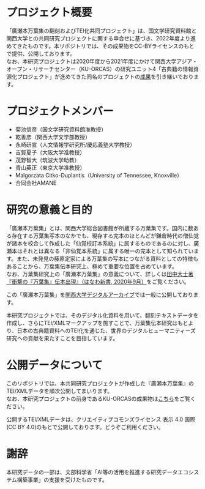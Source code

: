 # プロジェクト概要
「廣瀬本万葉集の翻刻およびTEI化共同プロジェクト」は、国文学研究資料館と関西大学との共同研究プロジェクトに関する申合せに基づき、2022年度より進めてきたものです。本リポジトリでは、その成果物をCC-BYライセンスのもとで提供、公開しております。  
なお、本研究プロジェクトは2020年度から2021年度にかけて関西大学アジア・オープン・リサーチセンター（KU-ORCAS）の研究ユニット4「古典籍の情報資源化プロジェクト」が進めてきた同名のプロジェクトの[成果](https://github.com/KU-ORCAS/manyoshuTEI)を引き継いでおります。


# プロジェクトメンバー
* 菊池信彦（国文学研究資料館准教授）  
* 乾善彦（関西大学文学部教授）  
* 永崎研宣（人文情報学研究所/慶応義塾大学教授）  
* 吉賀夏子（大阪大学准教授）
* 茂野智大（筑波大学助教）
* 青山英正（東京大学准教授）
* Malgorzata Citko-Duplantis（University of Tennessee, Knoxville）
* 合同会社AMANE  


# 研究の意義と目的
「廣瀬本万葉集」とは、関西大学総合図書館が所蔵する万葉集です。国内に数ある存在する万葉集写本のなかでも、現存する完本のほとんどが鎌倉時代の僧仙覚が諸本を校合して作成した「仙覚校訂本系統」に属するものであるのに対し、廣瀬本はそれとは異なる「非仙覚本系統」に属する唯一の完本として知られています。また、未発見の藤原定家による万葉集の写本につながる資料としての特徴もあることから、万葉集伝本研究上、極めて重要な位置を占めています。  
なお、万葉集研究上の「廣瀬本万葉集」の意義について、詳しくは[田中大士著『衝撃の『万葉集』伝本出現』（はなわ新書, 2020年9月）](http://rr2.hanawashobo.co.jp/products/978-4-8273-4085-3)をご覧ください。  

この「廣瀬本万葉集」を[関西大学デジタルアーカイブ](https://www.iiif.ku-orcas.kansai-u.ac.jp/books/210464810#?page=1)では一般に公開しております。  

本研究プロジェクトでは、そのデジタル化資料を用いて、翻刻テキストデータを作成し、さらにTEI/XMLマークアップを施すことで、万葉集伝本研究はもとより、日本の古典籍資料へのTEI化を通じた、世界のデジタルヒューマニティーズ研究への貢献を果たすことを目指しています。  


# 公開データについて
このリポジトリでは、本共同研究プロジェクトが作成した『廣瀬本万葉集』のTEI/XMLデータを順次公開してまいります。  
なお、本研究プロジェクトの前身であるKU-ORCASの成果物は[こちら](https://github.com/KU-ORCAS/manyoshuTEI)をご覧ください。  

公開するTEI/XMLデータは、クリエイティブコモンズライセンス 表示 4.0 国際 (CC BY 4.0)のもとで公開しております。どうぞご利用ください。  

# 謝辞
本研究データの一部は、文部科学省「AI等の活用を推進する研究データエコシステム構築事業」の支援を受けたものです。
